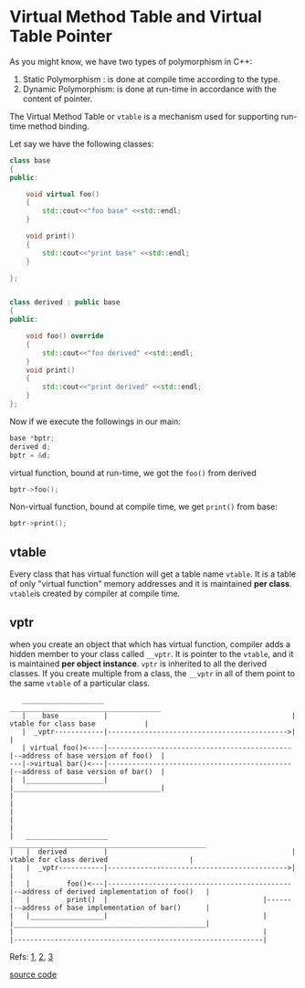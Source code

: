 # Virtual Method Table and Virtual Table Pointer

As you might know, we have two types of polymorphism in C++:
1. Static Polymorphism : is done at compile time according to the type.
2. Dynamic Polymorphism: is done at run-time in accordance with the content of pointer.

The Virtual Method Table or `vtable` is a mechanism used for supporting run-time method binding.


Let say we have the following classes:

```cpp
class base
{
public:

    void virtual foo()
    {
        std::cout<<"foo base" <<std::endl;
    }

    void print()
    {
        std::cout<<"print base" <<std::endl;
    }

};


class derived : public base
{
public:

    void foo() override
    {
        std::cout<<"foo derived" <<std::endl;
    }
    void print()
    {
        std::cout<<"print derived" <<std::endl;
    }
};
```

Now if we execute the followings in our main:

```cpp
base *bptr;
derived d;
bptr = &d;
```
virtual function, bound at run-time, we got the `foo()` from derived

```cpp
bptr->foo();
```

Non-virtual function, bound at compile time, we get `print()` from base:
```cpp
bptr->print();
```


## vtable
Every class that has virtual function will get a table name `vtable`. It is a  table of only "virtual function" memory addresses and it is maintained **per class**. `vtable`is created by compiler at compile time.
## vptr
when you create an object that which has virtual function, compiler adds a hidden member to your class called `__vptr`. It is pointer to the `vtable`, and it is maintained **per object instance**.
`vptr` is inherited to all the derived classes. If you create multiple from a class, the `__vptr` in all of them  point to the same `vtable` of a particular class.
 


```
   ____________________                                              _____________________________________
   |    base           |                                             |   vtable for class base            |
   |  _vptr------------|-------------------------------------------->|                                    |
   | virtual foo()<----|---------------------------------------------|--address of base version of foo()  |
---|->virtual bar()<---|---------------------------------------------|--address of base version of bar()  |
|  |___________________|                                             |____________________________________|
|
|
|
|
|
|   ____________________                                             ________________________________________________
|   |  derived         |                                             |   vtable for class derived                    |
|   |  _vptr-----------|-------------------------------------------->|                                               |
|   |         foo()<---|---------------------------------------------|--address of derived implementation of foo()   |
|   |         print()  |                                      |------|--address of base implementation of bar()      |
|   |__________________|                                      |      |_______________________________________________|
|                                                             |
|-------------------------------------------------------------|
```




Refs: [1](https://www.geeksforgeeks.org/virtual-functions-and-runtime-polymorphism-in-c-set-1-introduction/), [2](https://www.geeksforgeeks.org/virtual-function-cpp/), [3](https://www.learncpp.com/cpp-tutorial/125-the-virtual-table/)

[source code](../src/VTABLE_and_VPTR.cpp)
